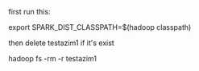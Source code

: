 first run this:

export SPARK_DIST_CLASSPATH=$(hadoop classpath)

then delete testazim1 if it's exist 

hadoop fs -rm -r testazim1
